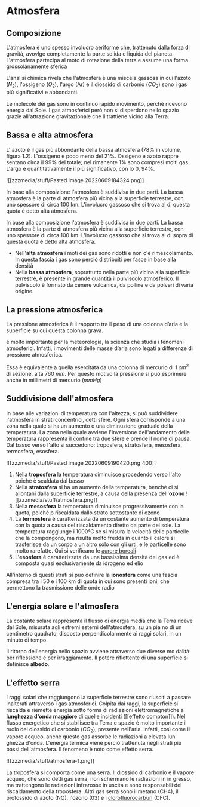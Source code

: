 # Atmosfera
## Composizione
L'atmosfera è uno spesso involucro aeriforme che, trattenuto dalla forza di gravità, avovlge completamente la parte solida e liquida del pianeta. L'atmosfera partecipa al moto di rotazione della terra e assume una forma grossolanamente sferica

L'analisi chimica rivela che l'atmosfera è una miscela gassosa in cui l'azoto ($N_2$), l'ossigeno ($O_2$), I'argo (Ar) e il diossido di carbonio ($CO_{2}$) sono i gas più significativi e abbondanti. 

Le molecole dei gas sono in continuo rapido movimento, perché ricevono energia dal Sole. I gas atmosferici però non si disperdono nello spazio grazie all'attrazione gravitazionale che li trattiene vicino alla Terra.

## Bassa e alta atmosfera

L' azoto è il gas più abbondante della bassa atmosfera (78% in volume, figura 1.2). L'ossigeno è poco meno del 21%. Ossigeno e azoto rappre sentano circa il 99% del totale; nel rimanente 1% sono compresi molti gas. L'argo è quantitativamente il più significativo, con lo 0, 94%.

![[zzzmedia/stuff/Pasted image 20220609184324.png]]

In base alla composizione l'atmosfera è suddivisa in due parti. La bassa atmosfera è la parte di atmosfera più vicina alla superficie terrestre, con uno spessore di circa 100 km. L'involucro gassoso che si trova al di questa quota è detto alta atmosfera.

In base alla composizione l'atmosfera è suddivisa in due parti. La bassa atmosfera è la parte di atmosfera più vicina alla superficie terrestre, con uno spessore di circa 100 km. L'involucro gassoso che si trova al di sopra di questa quota è detto alta atmosfera.

- Nell'**alta atmosfera** i moti dei gas sono ridotti e non c'è rimescolamento. In questa fascia i gas sono perciò distribuiti per fasce in base alla densità
- Nella **bassa atmosfera**, soprattutto nella parte più vicina alla superficie terrestre, è presente in grande quantità il pulviscolo atmosferico. Il pulviscolo è formato da cenere vulcanica, da polline e da polveri di varia origine.

## La pressione atmosferica
La pressione atmosferica è il rapporto tra il peso di una colonna d’aria e la superficie su cui questa colonna grava.

è molto importante per la meteorologia, la scienza che studia i fenomeni atmosferici. Infatti, i movimenti delle masse d’aria sono legati a differenze di pressione atmosferica.

Essa è equivalente a quella esercitata da una colonna di mercurio di 1 $cm^{2}$ di sezione, alta 760 $mm$. Per questo motivo la pressione si può esprimere anche in millimetri di mercurio ($mmHg$)

## Suddivisione dell'atmosfera
In base alle variazioni di temperatura con l'altezza, si può suddividere l'atmosfera in strati concentrici, detti sfere. Ogni sfera corrisponde a una zona nella quale si ha un aumento o una diminuzione graduale della temperatura. La zona nella quale avviene l'inversione dell'andamento della temperatura rappresenta il confine tra due sfere e prende il nome di pausa. Dal basso verso l'alto si succedono: troposfera, stratosfera, mesosfera, termosfera, esosfera.

![[zzzmedia/stuff/Pasted image 20220609190420.png|400]]

1. Nella **troposfera** la temperatura diminuisce procedendo verso l'alto poichè è scaldata dal basso
2. Nella **stratosfera** si ha un aumento della temperatura, benchè ci si allontani dalla superficie terrestre, a causa della presenza dell'**ozono** ![[zzzmedia/stuff/atmosfera.png]]
3. Nella **mesosfera** la temperatura diminuisce progressivamente con la quota, poichè p riscaldata dallo strato sottostante di ozono
4. La **termosfera** è caratterizzata da un costante aumento di temperatura con la quota a causa del riscaldamento diretto da parte del sole. La temperatura raggiunge i 1000°C se si misura la velocità delle particelle che la compongono, ma risulta molto fredda in quanto il calore si trasferisce da un corpo a un altro solo con gli urti, e le particelle sono molto rarefatte. Qui si verificano le [aurore boreali](https://it.wikipedia.org/wiki/Aurora_polare)
5. L'**esosfera** è caratterizzata da una bassissima densità dei gas ed è composta quasi esclusivamente da idrogeno ed elio

All'interno di questi strati si può definire la **ionosfera** come una fascia compresa tra i 50 e i 100 km di quota in cui sono presenti ioni, che permettono la trasmissione delle onde radio

## L'energia solare e l'atmosfera
La costante solare rappresenta il flusso di energia media che la Terra riceve dal Sole, misurata agli estremi esterni dell'atmosfera, su un pia no di un centimetro quadrato, disposto perpendicolarmente ai raggi solari, in un minuto di tempo.

Il ritorno dell'energia nello spazio avviene attraverso due diverse mo dalità: per riflessione e per irraggiamento.
Il potere riflettente di una superficie si definisce **albedo**.

## L'effetto serra
I raggi solari che raggiungono la superficie terrestre sono riusciti a passare inalterati attraverso i gas atmosferici. Colpita dai raggi, la superficie si riscalda e riemette energia sotto forma di radiazioni elettromagnetiche a **lunghezza d'onda maggiore** di quelle incidenti ([[effetto compton]]).
Nel flusso energetico che si stabilisce tra Terra e spazio è molto importante il ruolo del diossido di carbonio ($CO_{2}$), presente nell'aria. Infatti, così come il vapore acqueo, anche questo gas assorbe le radiazioni a elevata lun ghezza d'onda. L'energia termica viene perciò trattenuta negli strati più bassi dell'atmosfera. Il fenomeno è noto come effetto serra.

![[zzzmedia/stuff/atmosfera-1.png]]

La troposfera si comporta come una serra. Il diossido di carbonio e il vapore acqueo, che sono detti gas serra, non schermano le radiazioni in in gresso, ma trattengono le radiazioni infrarosse in uscita e sono responsabili del riscaldamento della troposfera. Altri gas serra sono il metano (CH4), il protossido di azoto (NO), l'ozono (03) e i [clorofluorocarburi](https://it.wikipedia.org/wiki/Freon) (CFC).

